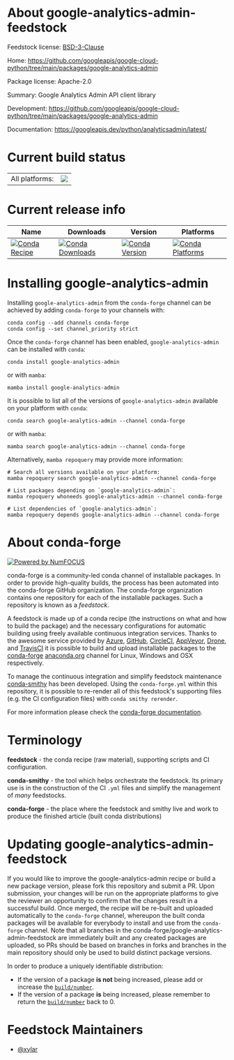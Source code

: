About google-analytics-admin-feedstock
======================================

Feedstock license: [BSD-3-Clause](https://github.com/conda-forge/google-analytics-admin-feedstock/blob/main/LICENSE.txt)

Home: https://github.com/googleapis/google-cloud-python/tree/main/packages/google-analytics-admin

Package license: Apache-2.0

Summary: Google Analytics Admin API client library

Development: https://github.com/googleapis/google-cloud-python/tree/main/packages/google-analytics-admin

Documentation: https://googleapis.dev/python/analyticsadmin/latest/

Current build status
====================


<table><tr><td>All platforms:</td>
    <td>
      <a href="https://dev.azure.com/conda-forge/feedstock-builds/_build/latest?definitionId=21378&branchName=main">
        <img src="https://dev.azure.com/conda-forge/feedstock-builds/_apis/build/status/google-analytics-admin-feedstock?branchName=main">
      </a>
    </td>
  </tr>
</table>

Current release info
====================

| Name | Downloads | Version | Platforms |
| --- | --- | --- | --- |
| [![Conda Recipe](https://img.shields.io/badge/recipe-google--analytics--admin-green.svg)](https://anaconda.org/conda-forge/google-analytics-admin) | [![Conda Downloads](https://img.shields.io/conda/dn/conda-forge/google-analytics-admin.svg)](https://anaconda.org/conda-forge/google-analytics-admin) | [![Conda Version](https://img.shields.io/conda/vn/conda-forge/google-analytics-admin.svg)](https://anaconda.org/conda-forge/google-analytics-admin) | [![Conda Platforms](https://img.shields.io/conda/pn/conda-forge/google-analytics-admin.svg)](https://anaconda.org/conda-forge/google-analytics-admin) |

Installing google-analytics-admin
=================================

Installing `google-analytics-admin` from the `conda-forge` channel can be achieved by adding `conda-forge` to your channels with:

```
conda config --add channels conda-forge
conda config --set channel_priority strict
```

Once the `conda-forge` channel has been enabled, `google-analytics-admin` can be installed with `conda`:

```
conda install google-analytics-admin
```

or with `mamba`:

```
mamba install google-analytics-admin
```

It is possible to list all of the versions of `google-analytics-admin` available on your platform with `conda`:

```
conda search google-analytics-admin --channel conda-forge
```

or with `mamba`:

```
mamba search google-analytics-admin --channel conda-forge
```

Alternatively, `mamba repoquery` may provide more information:

```
# Search all versions available on your platform:
mamba repoquery search google-analytics-admin --channel conda-forge

# List packages depending on `google-analytics-admin`:
mamba repoquery whoneeds google-analytics-admin --channel conda-forge

# List dependencies of `google-analytics-admin`:
mamba repoquery depends google-analytics-admin --channel conda-forge
```


About conda-forge
=================

[![Powered by
NumFOCUS](https://img.shields.io/badge/powered%20by-NumFOCUS-orange.svg?style=flat&colorA=E1523D&colorB=007D8A)](https://numfocus.org)

conda-forge is a community-led conda channel of installable packages.
In order to provide high-quality builds, the process has been automated into the
conda-forge GitHub organization. The conda-forge organization contains one repository
for each of the installable packages. Such a repository is known as a *feedstock*.

A feedstock is made up of a conda recipe (the instructions on what and how to build
the package) and the necessary configurations for automatic building using freely
available continuous integration services. Thanks to the awesome service provided by
[Azure](https://azure.microsoft.com/en-us/services/devops/), [GitHub](https://github.com/),
[CircleCI](https://circleci.com/), [AppVeyor](https://www.appveyor.com/),
[Drone](https://cloud.drone.io/welcome), and [TravisCI](https://travis-ci.com/)
it is possible to build and upload installable packages to the
[conda-forge](https://anaconda.org/conda-forge) [anaconda.org](https://anaconda.org/)
channel for Linux, Windows and OSX respectively.

To manage the continuous integration and simplify feedstock maintenance
[conda-smithy](https://github.com/conda-forge/conda-smithy) has been developed.
Using the ``conda-forge.yml`` within this repository, it is possible to re-render all of
this feedstock's supporting files (e.g. the CI configuration files) with ``conda smithy rerender``.

For more information please check the [conda-forge documentation](https://conda-forge.org/docs/).

Terminology
===========

**feedstock** - the conda recipe (raw material), supporting scripts and CI configuration.

**conda-smithy** - the tool which helps orchestrate the feedstock.
                   Its primary use is in the construction of the CI ``.yml`` files
                   and simplify the management of *many* feedstocks.

**conda-forge** - the place where the feedstock and smithy live and work to
                  produce the finished article (built conda distributions)


Updating google-analytics-admin-feedstock
=========================================

If you would like to improve the google-analytics-admin recipe or build a new
package version, please fork this repository and submit a PR. Upon submission,
your changes will be run on the appropriate platforms to give the reviewer an
opportunity to confirm that the changes result in a successful build. Once
merged, the recipe will be re-built and uploaded automatically to the
`conda-forge` channel, whereupon the built conda packages will be available for
everybody to install and use from the `conda-forge` channel.
Note that all branches in the conda-forge/google-analytics-admin-feedstock are
immediately built and any created packages are uploaded, so PRs should be based
on branches in forks and branches in the main repository should only be used to
build distinct package versions.

In order to produce a uniquely identifiable distribution:
 * If the version of a package **is not** being increased, please add or increase
   the [``build/number``](https://docs.conda.io/projects/conda-build/en/latest/resources/define-metadata.html#build-number-and-string).
 * If the version of a package **is** being increased, please remember to return
   the [``build/number``](https://docs.conda.io/projects/conda-build/en/latest/resources/define-metadata.html#build-number-and-string)
   back to 0.

Feedstock Maintainers
=====================

* [@xylar](https://github.com/xylar/)

